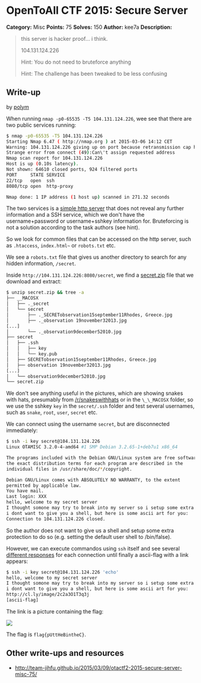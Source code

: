 # OpenToAll CTF 2015: Secure Server

**Category:** Misc
**Points:** 75
**Solves:** 150
**Author:** kee7a
**Description:** 

> this server is hacker proof... i think.
> 
> 104.131.124.226
>
> Hint: You do not need to bruteforce anything
>
> Hint: The challenge has been tweaked to be less confusing

## Write-up

by [polym](https://github.com/abpolym)

When running `nmap -p0-65535 -T5 104.131.124.226`, wee see that there are two public services running:

```bash
$ nmap -p0-65535 -T5 104.131.124.226
Starting Nmap 6.47 ( http://nmap.org ) at 2015-03-06 14:12 CET
Warning: 104.131.124.226 giving up on port because retransmission cap hit (2).
Strange error from connect (49):Can\'t assign requested address
Nmap scan report for 104.131.124.226
Host is up (0.10s latency).
Not shown: 64610 closed ports, 924 filtered ports
PORT     STATE SERVICE
22/tcp   open  ssh
8080/tcp open  http-proxy

Nmap done: 1 IP address (1 host up) scanned in 271.32 seconds
```

The two services is a [simple http server](./104.131.124.226:8080/index.html) that does not reveal any further information and a SSH service, which we don't have the username+password or username+sshkey information for. Bruteforcing is not a solution according to the task authors (see hint).

So we look for common files that can be accessed on the http server, such as `.htaccess`, `index.html~` or `robots.txt` etc.

We see a `robots.txt` file that gives us another directory to search for any hidden information, `/secret`.

Inside `http://104.131.124.226:8080/secret`, we find a [secret.zip](./104.131.124.226\:8080/secret/secret.zip) file that we download and extract:

```bash
$ unzip secret.zip && tree -a
├── __MACOSX
│   ├── ._secret
│   └── secret
│       ├── ._SECRETobservation15september11Rhodes, Greece.jpg
│       ├── ._observation 19november32013.jpg
[...]
│       └── ._observation9december52010.jpg
├── secret
│   ├── .ssh
│   │   ├── key
│   │   └── key.pub
│   ├── SECRETobservation15september11Rhodes, Greece.jpg
│   ├── observation 19november32013.jpg
[...]
│   └── observation9december52010.jpg
└── secret.zip
```

We don't see anything useful in the pictures, which are showing snakes with hats, presumably from [/r/snakeswithhats](http://www.reddit.com/r/SnakesWithHats/) or in the `\_\_MACOSX` folder, so we use the sshkey `key` in the `secret/.ssh` folder and test several usernames, such as `snake`, `root`, `user`, `secret` etc.

We can connect using the username `secret`, but are disconnected immediately:

```bash
$ ssh -i key secret@104.131.124.226
Linux OTAMISC 3.2.0-4-amd64 #1 SMP Debian 3.2.65-1+deb7u1 x86_64

The programs included with the Debian GNU/Linux system are free software;
the exact distribution terms for each program are described in the
individual files in /usr/share/doc/*/copyright.

Debian GNU/Linux comes with ABSOLUTELY NO WARRANTY, to the extent
permitted by applicable law.
You have mail.
Last login: XXX
hello, welcome to my secret server
I thought somone may try to break into my server so i setup some extra protection
i dont want to give you a shell, but here is some ascii art for you:
Connection to 104.131.124.226 closed.
```

So the author does not want to give us a shell and setup some extra protection to do so (e.g. setting the default user shell to /bin/false).

However, we can execute commandos using `ssh` itself and see several [different responses](asciiart) for each connection until finally a ascii-flag with a link appears:

```bash
$ ssh -i key secret@104.131.124.226 'echo'
hello, welcome to my secret server
I thought somone may try to break into my server so i setup some extra protection
i dont want to give you a shell, but here is some ascii art for you:
http://cl.ly/image/2c2a3O1T3q3j
[ascii-flag]
```

The link is a picture containing the flag:

![](putthebinthec.jpg)

The flag is `flag{pUttHeBintheC}`.

## Other write-ups and resources

* <http://team-jihfu.github.io/2015/03/09/otactf2-2015-secure-server-misc-75/>
